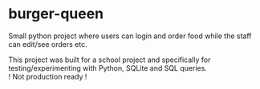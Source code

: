 # burger-queen

Small python project where users can login and order food while the staff can edit/see orders etc.</br>

This project was built for a school project and specifically for testing/experimenting with Python, SQLite and SQL queries.</br>
! Not production ready !
